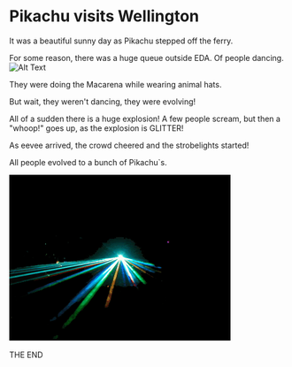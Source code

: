 # Pikachu visits Wellington

It was a beautiful sunny day as Pikachu stepped off the ferry.

For some reason, there was a huge queue outside EDA. Of people dancing.
![Alt Text](https://m.popkey.co/7d5b9a/47oQR.gif)

They were doing the Macarena while wearing animal hats.

But wait, they weren't dancing, they were evolving!

All of a sudden there is a huge explosion! A few people scream, but then a "whoop!" goes up, as the explosion is GLITTER!

As eevee arrived, the crowd cheered and the strobelights started!

All people evolved to a bunch of Pikachu`s.

![Alt Text](https://github.com/freenat/pikachu/blob/master/1b.8063817.gif)

THE END
